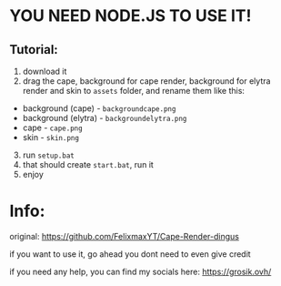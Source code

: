 # YOU NEED NODE.JS TO USE IT!
## Tutorial:
1. download it
2. drag the cape, background for cape render, background for elytra render and skin to `assets` folder, and rename them like this:
- background (cape) - `backgroundcape.png`
- background (elytra) - `backgroundelytra.png`
- cape - `cape.png`
- skin - `skin.png`
3. run `setup.bat`
4. that should create `start.bat`, run it
5. enjoy

# Info:
original: https://github.com/FelixmaxYT/Cape-Render-dingus

if you want to use it, go ahead you dont need to even give credit

if you need any help, you can find my socials here: https://grosik.ovh/

